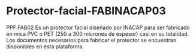 # Protector-facial-FABINACAP03
 PPF FAB02 Es un protector facial diseñado por INACAP para ser fabricado en mica PVC o PET (250 a 300 micrones de espesor) casi en su totalidad. Los documentos necesarios para fabricar el protector se encuentran disponibles en esta plataforma.
